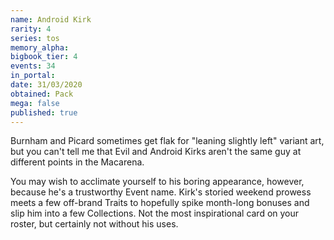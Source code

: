 ```yaml
---
name: Android Kirk
rarity: 4
series: tos
memory_alpha:
bigbook_tier: 4
events: 34
in_portal:
date: 31/03/2020
obtained: Pack
mega: false
published: true
---
```


Burnham and Picard sometimes get flak for "leaning slightly left" variant art, but you can't tell me that Evil and Android Kirks aren't the same guy at different points in the Macarena.

You may wish to acclimate yourself to his boring appearance, however, because he's a trustworthy Event name. Kirk's storied weekend prowess meets a few off-brand Traits to hopefully spike month-long bonuses and slip him into a few Collections. Not the most inspirational card on your roster, but certainly not without his uses.
